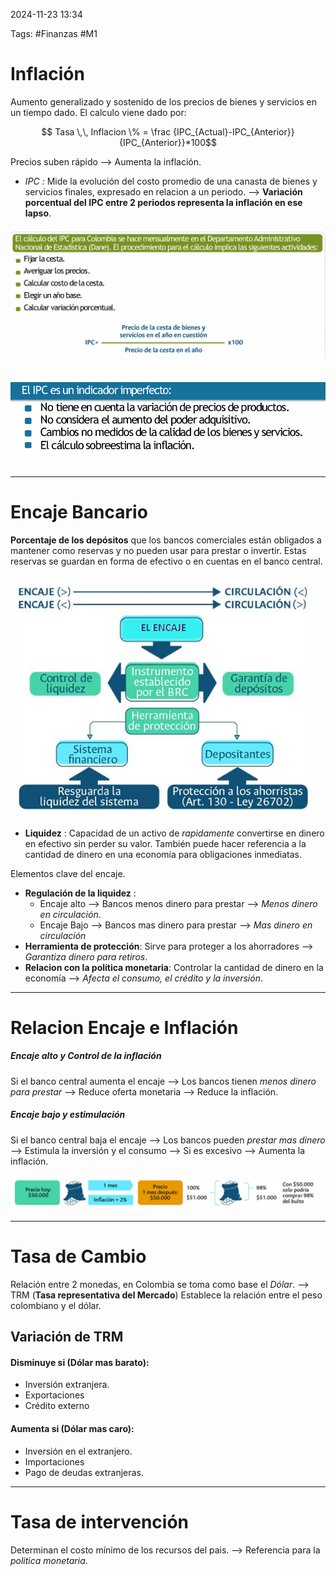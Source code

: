 2024-11-23 13:34

Tags: #Finanzas #M1 

# Inflación

Aumento generalizado y sostenido de los precios de bienes y servicios en un tiempo dado.
El calculo viene dado por:

$$ Tasa \,\, Inflacion \% = \frac {IPC_{Actual}-IPC_{Anterior}}{IPC_{Anterior}}*100$$

Precios suben rápido --> Aumenta la inflación.

* _IPC :_ Mide la evolución del costo promedio de una canasta de bienes y servicios finales, expresado en relacion a un periodo. --> __Variación porcentual del IPC entre 2 periodos representa la inflación en ese lapso__.

![](Imagenes/F11.png)

![](Imagenes/F12.png)

---
# Encaje Bancario

**Porcentaje de los depósitos** que los bancos comerciales están obligados a mantener como reservas y no pueden usar para prestar o invertir. Estas reservas se guardan en forma de efectivo o en cuentas en el banco central.

![](Imagenes/F13.png)

* **Liquidez** : Capacidad de un activo de _rapidamente_ convertirse en dinero en efectivo sin perder su valor. También puede hacer referencia a la cantidad de dinero en una economía para obligaciones inmediatas.

Elementos clave del encaje.
* __Regulación de la liquidez__ : 
	* Encaje alto --> Bancos menos dinero para prestar --> _Menos dinero en circulación_.
	* Encaje Bajo --> Bancos mas dinero para prestar --> _Mas dinero en circulación_
* __Herramienta de protección__: Sirve para proteger a los ahorradores --> _Garantiza dinero para retiros_.
* __Relacion con la política monetaria__: Controlar la cantidad de dinero en la economía --> _Afecta el consumo, el crédito y la inversión_.

---

# Relacion Encaje e Inflación

##### Encaje alto y Control de la inflación
Si el banco central aumenta el encaje --> Los bancos tienen _menos dinero para prestar_ --> Reduce oferta monetaria --> Reduce la inflación.

##### Encaje bajo y estimulación
Si el banco central baja el encaje --> Los bancos pueden _prestar mas dinero_ --> Estimula la inversión y el consumo --> Si es excesivo --> Aumenta la inflación.

![](Imagenes/F14.png)

---
# Tasa de Cambio

Relación entre 2 monedas, en Colombia se toma como base el _Dólar_. --> TRM (**Tasa representativa del Mercado**) Establece la relación entre el peso colombiano y el dólar.

## Variación de TRM

#### Disminuye si (Dólar mas barato):
* Inversión extranjera.
* Exportaciones
* Crédito externo
#### Aumenta si (Dólar mas caro):
* Inversión en el extranjero.
* Importaciones
* Pago de deudas extranjeras.

---
# Tasa de intervención

Determinan el costo mínimo de los recursos del pais. --> Referencia para la _politica monetaria_.








